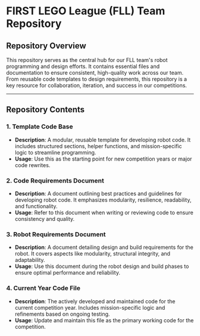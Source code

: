 # FIRST LEGO League (FLL) Team Repository

## Repository Overview
This repository serves as the central hub for our FLL team's robot programming and design efforts. It contains essential files and documentation to ensure consistent, high-quality work across our team. From reusable code templates to design requirements, this repository is a key resource for collaboration, iteration, and success in our competitions.

---

## Repository Contents

### 1. **Template Code Base**
- **Description**: A modular, reusable template for developing robot code. It includes structured sections, helper functions, and mission-specific logic to streamline programming.
- **Usage**: Use this as the starting point for new competition years or major code rewrites.

### 2. **Code Requirements Document**
- **Description**: A document outlining best practices and guidelines for developing robot code. It emphasizes modularity, resilience, readability, and functionality.
- **Usage**: Refer to this document when writing or reviewing code to ensure consistency and quality.

### 3. **Robot Requirements Document**
- **Description**: A document detailing design and build requirements for the robot. It covers aspects like modularity, structural integrity, and adaptability.
- **Usage**: Use this document during the robot design and build phases to ensure optimal performance and reliability.

### 4. **Current Year Code File**
- **Description**: The actively developed and maintained code for the current competition year. Includes mission-specific logic and refinements based on ongoing testing.
- **Usage**: Update and maintain this file as the primary working code for the competition.
